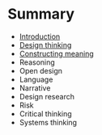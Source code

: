 # Summary

* [Introduction](README.md)
* [Design thinking](topics/design_thinking.md)
* [Constructing meaning](topics/constructing_meaning.md)
* Reasoning
* Open design
* Language
* Narrative
* Design research
* Risk
* Critical thinking
* Systems thinking

